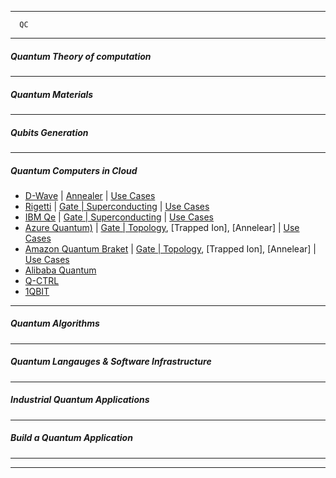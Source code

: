 -------------

      QC
------------------
##### Quantum Theory of computation

-----------
##### Quantum Materials

-----------
##### Qubits Generation

----------
##### Quantum Computers in Cloud

 - [D-Wave](https://www.dwavesys.com/take-leap) | [Annealer]() | [Use Cases]()
 - [Rigetti](https://qcs.rigetti.com/) | [Gate | Superconducting]() | [Use Cases]()
 - [IBM Qe](https://www.ibm.com/quantum-computing/) | [Gate | Superconducting]() | [Use Cases]()
 - [Azure Quantum)](https://azure.microsoft.com/en-us/services/quantum/) | [Gate | Topology](), [Trapped Ion], [Annelear] | [Use Cases]()
 - [Amazon Quantum Braket](https://aws.amazon.com/braket/) | [Gate | Topology](), [Trapped Ion], [Annelear] | [Use Cases]()
 - [Alibaba Quantum](https://damo.alibaba.com/labs/quantum)
 - [Q-CTRL](https://q-ctrl.com/)
 - [1QBIT](https://1qbit.com/)

---------------

##### Quantum Algorithms

-------

##### Quantum Langauges & Software Infrastructure


----------

##### Industrial Quantum Applications

---------------
##### Build a Quantum Application

---------------
----------------------
